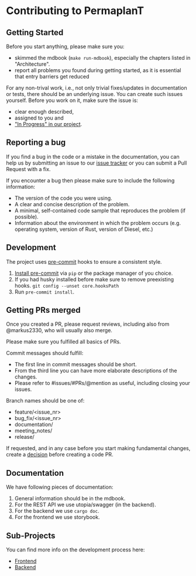 # Contributing to PermaplanT

## Getting Started

Before you start anything, please make sure you:

- skimmed the mdbook (`make run-mdbook`), especially the chapters listed in "Architecture".
- report all problems you found during getting started, as it is essential that entry barriers get reduced

For any non-trival work, i.e., not only trivial fixes/updates in documentation or tests, there should be an underlying issue.
You can create such issues yourself.
Before you work on it, make sure the issue is:

- clear enough described,
- assigned to you and
- ["In Progress" in our project](https://github.com/orgs/ElektraInitiative/projects/4).

## Reporting a bug

If you find a bug in the code or a mistake in the documentation, you can help us by submitting an issue to our [issue tracker](https://github.com/ElektraInitiative/PermaplanT/issues) or you can submit a Pull Request with a fix.

If you encounter a bug then please make sure to include the following information:

- The version of the code you were using.
- A clear and concise description of the problem.
- A minimal, self-contained code sample that reproduces the problem (if possible).
- Information about the environment in which the problem occurs (e.g. operating system, version of Rust, version of Diesel, etc.)

## Development

The project uses [pre-commit](https://pre-commit.com/index.html#filtering-files-with-types) hooks to ensure a consistent style.

1. [Install pre-commit](https://pre-commit.com/index.html#intro) via `pip` or the package manager of you choice.
2. If you had husky installed before make sure to remove preexisting hooks. `git config --unset core.hooksPath`
3. Run `pre-commit install`.

## Getting PRs merged

Once you created a PR, please request reviews, including also from @markus2330, who will usually also merge.

Please make sure you fulfilled all basics of PRs.

Commit messages should fulfill:

- The first line in commit messages should be short.
- From the third line you can have more elaborate descriptions of the changes.
- Please refer to #issues/#PRs/@mention as useful, including closing your issues.

Branch names should be one of:

- feature/<issue_nr>
- bug_fix/<issue_nr>
- documentation/<name>
- meeting_notes/<date>
- release/<version>

If requested, and in any case before you start making fundamental changes, create a [decision](/doc/decisions/) before creating a code PR.

## Documentation

We have following pieces of documentation:

1. General information should be in the mdbook.
2. For the REST API we use utopia/swagger (in the backend).
3. For the backend we use `cargo doc`.
4. For the frontend we use storybook.

## Sub-Projects

You can find more info on the development process here:

- [Frontend](https://github.com/ElektraInitiative/PermaplanT/tree/master/doc/contrib/frontend.md)
- [Backend](https://github.com/ElektraInitiative/PermaplanT/tree/master/doc/contrib/backend.md)
